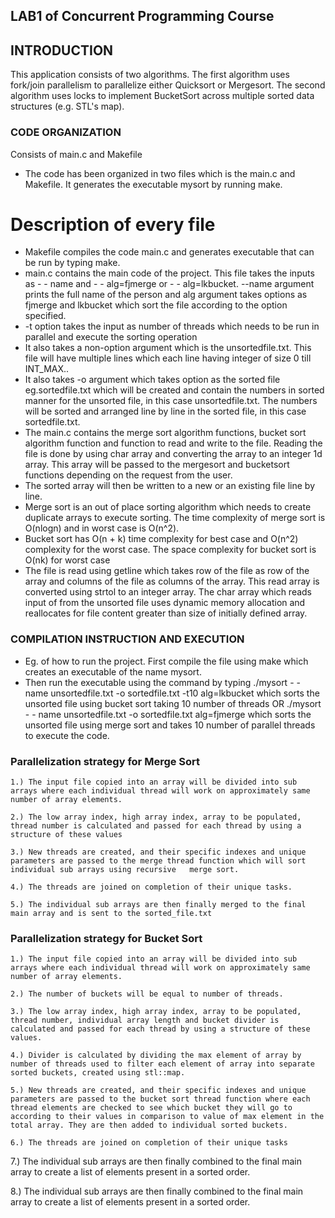 ## LAB1 of Concurrent Programming Course


INTRODUCTION
------------
This application consists of two algorithms. The first algorithm uses fork/join parallelism to parallelize either Quicksort or Mergesort. The second
algorithm uses locks to implement BucketSort across multiple sorted data structures (e.g. STL's map).

### CODE ORGANIZATION

Consists of main.c and Makefile
- The code has been organized in two files which is the main.c and Makefile. It generates the executable mysort by running make. 
# Description of every file 
- Makefile compiles the code main.c and generates executable that can be run by typing make. 
- main.c contains the main code of the project. This file takes the inputs as  - - name and     - - alg=fjmerge or - - alg=lkbucket. --name argument prints the full name of the person and alg argument takes options as fjmerge and lkbucket which sort the file according to the option specified. 
- -t option takes the input as number of threads which needs to be run in parallel and execute the sorting operation
-  It also takes a non-option argument which is the unsortedfile.txt. This file will have multiple lines which each line having integer of size 0 till INT_MAX..
- 	 It also takes -o argument which takes option as the sorted file eg.sortedfile.txt which will be created and contain the numbers in sorted manner for the unsorted file, in this case unsortedfile.txt. The numbers will be sorted and arranged line by line in the sorted file, in this case sortedfile.txt.
- The main.c contains the merge sort algorithm functions, bucket sort algorithm function and function to read and write to the file. Reading the file is done by using char array and converting the array to an integer 1d array. This array will be passed to the mergesort and bucketsort functions depending on the request from the user.
-	The sorted array will then be written to a new or an existing file line by line.
-	Merge sort is an out of place sorting algorithm which needs to create duplicate arrays to execute sorting. The time complexity of merge sort is O(nlogn) and in worst case is O(n^2).
-	Bucket sort has O(n + k) time complexity for best case and O(n^2) complexity for the worst case. The space complexity for bucket sort is O(nk) for worst case
-	The file is read using getline which takes row of the file as row of the array and columns of the file as columns of the array. This read array is converted using strtol to an integer array. The char  array which reads input of from the unsorted file uses dynamic memory allocation and reallocates for file content greater than size of initially defined array.



### COMPILATION INSTRUCTION AND EXECUTION

- Eg. of how to run the project. First compile the file using make which creates an executable of the name mysort. 
- Then run the executable using the command by typing
 ./mysort - - name unsortedfile.txt -o sortedfile.txt -t10 alg=lkbucket  which sorts the unsorted file using bucket sort taking 10 number of threads OR ./mysort - - name unsortedfile.txt -o sortedfile.txt alg=fjmerge which sorts the unsorted file using merge sort and takes 10 number of parallel threads to execute the code.



### Parallelization strategy for Merge Sort


  	1.) The input file copied into an array will be divided into sub arrays where each individual thread will work on approximately same number of array elements.

	2.) The low array index, high array index, array to be populated, thread number is calculated and passed for each thread by using a structure of these values

	3.) New threads are created, and their specific indexes and unique parameters are passed to the merge thread function which will sort individual sub arrays using recursive   merge sort.

	4.) The threads are joined on completion of their unique tasks.

	5.) The individual sub arrays are then finally merged to the final main array and is sent to the sorted_file.txt  

### Parallelization strategy for Bucket Sort

	1.)	The input file copied into an array will be divided into sub arrays where each individual thread will work on approximately same number of array elements.

	2.)	The number of buckets will be equal to number of threads.

	3.)	The low array index, high array index, array to be populated, thread number, individual array length and bucket divider is calculated and passed for each thread by using a structure of these values.

	4.)	Divider is calculated by dividing the max element of array by number of threads used to filter each element of array into separate sorted buckets, created using stl::map.

	5.)	New threads are created, and their specific indexes and unique parameters are passed to the bucket sort thread function where each thread elements are checked to see which bucket they will go to according to their values in comparison to value of max element in the total array. They are then added to individual sorted buckets.

	6.)	The threads are joined on completion of their unique tasks

  7.) The individual sub arrays are then finally combined to the final main array to create a list of elements present in a sorted order.
  
  8.) The individual sub arrays are then finally combined to the final main array to create a list of elements present in a sorted order.

